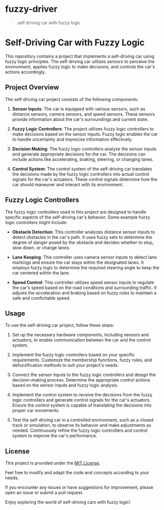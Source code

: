# fuzzy-driver
> self driving car with fuzzy logic

# Self-Driving Car with Fuzzy Logic

This repository contains a project that implements a self-driving car using fuzzy logic principles. The self-driving car utilizes sensors to perceive the environment, applies fuzzy logic to make decisions, and controls the car's actions accordingly.

## Project Overview

The self-driving car project consists of the following components:

1. **Sensor Inputs**: The car is equipped with various sensors, such as distance sensors, camera sensors, and speed sensors. These sensors provide information about the car's surroundings and current state.

2. **Fuzzy Logic Controllers**: The project utilizes fuzzy logic controllers to make decisions based on the sensor inputs. Fuzzy logic enables the car to handle uncertainty and imprecise information effectively.

3. **Decision Making**: The fuzzy logic controllers analyze the sensor inputs and generate appropriate decisions for the car. The decisions can include actions like accelerating, braking, steering, or changing lanes.

4. **Control System**: The control system of the self-driving car translates the decisions made by the fuzzy logic controllers into actual control signals for the car's actuators. These control signals determine how the car should maneuver and interact with its environment.

## Fuzzy Logic Controllers

The fuzzy logic controllers used in this project are designed to handle specific aspects of the self-driving car's behavior. Some example fuzzy logic controllers might include:

- **Obstacle Detection**: This controller analyzes distance sensor inputs to detect obstacles in the car's path. It uses fuzzy sets to determine the degree of danger posed by the obstacle and decides whether to stop, slow down, or change lanes.

- **Lane Keeping**: This controller uses camera sensor inputs to detect lane markings and ensure the car stays within the designated lanes. It employs fuzzy logic to determine the required steering angle to keep the car centered within the lane.

- **Speed Control**: This controller utilizes speed sensor inputs to regulate the car's speed based on the road conditions and surrounding traffic. It adjusts the acceleration and braking based on fuzzy rules to maintain a safe and comfortable speed.

## Usage

To use the self-driving car project, follow these steps:

1. Set up the necessary hardware components, including sensors and actuators, to enable communication between the car and the control system.

2. Implement the fuzzy logic controllers based on your specific requirements. Customize the membership functions, fuzzy rules, and defuzzification methods to suit your project's needs.

3. Connect the sensor inputs to the fuzzy logic controllers and design the decision-making process. Determine the appropriate control actions based on the sensor inputs and fuzzy logic analysis.

4. Implement the control system to receive the decisions from the fuzzy logic controllers and generate control signals for the car's actuators. Ensure the control system is capable of translating the decisions into proper car movements.

5. Test the self-driving car in a controlled environment, such as a closed track or simulation, to observe its behavior and make adjustments as needed. Continuously refine the fuzzy logic controllers and control system to improve the car's performance.

## License

This project is provided under the [MIT License](LICENSE).

Feel free to modify and adapt the code and concepts according to your needs.

If you encounter any issues or have suggestions for improvement, please open an issue or submit a pull request.

Enjoy exploring the world of self-driving cars with fuzzy logic!
